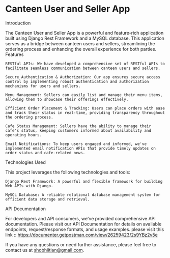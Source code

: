 # Canteen User and Seller App

Introduction

The Canteen User and Seller App is a powerful and feature-rich application built using Django Rest Framework and a MySQL database. This application serves as a bridge between canteen users and sellers, streamlining the ordering process and enhancing the overall experience for both parties.
Features

    RESTful APIs: We have developed a comprehensive set of RESTful APIs to facilitate seamless communication between canteen users and sellers.

    Secure Authentication & Authorization: Our app ensures secure access control by implementing robust authentication and authorization mechanisms for users and sellers.

    Menu Management: Sellers can easily list and manage their menu items, allowing them to showcase their offerings effectively.

    Efficient Order Placement & Tracking: Users can place orders with ease and track their status in real-time, providing transparency throughout the ordering process.

    Cafe Status Management: Sellers have the ability to manage their cafe's status, keeping customers informed about availability and operating hours.

    Email Notifications: To keep users engaged and informed, we've implemented email notification APIs that provide timely updates on order status and cafe-related news.

Technologies Used

This project leverages the following technologies and tools:

    Django Rest Framework: A powerful and flexible framework for building Web APIs with Django.

    MySQL Database: A reliable relational database management system for efficient data storage and retrieval.

API Documentation

For developers and API consumers, we've provided comprehensive API documentation. Please visit our API Documentation for details on available endpoints, request/response formats, and usage examples.
 please visit this link :: https://documenter.getpostman.com/view/26259423/2s9YBz2v5e


If you have any questions or need further assistance, please feel free to contact us at shobhiitian@gmail.com.
